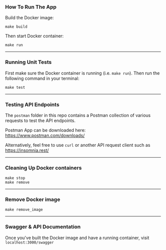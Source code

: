 ### How To Run The App
Build the Docker image:
```
make build
```

Then start Docker container:
```
make run
```

---

### Running Unit Tests
First make sure the Docker container is running (i.e. `make run`). Then run the following command in your terminal:
```
make test
```

---

### Testing API Endpoints
The `postman` folder in this repo contains a Postman collection of various requests to test the API endpoints.

Postman App can be downloaded here: https://www.postman.com/downloads/

Alternatively, feel free to use `curl` or another API request client such as https://insomnia.rest/

---

### Cleaning Up Docker containers
```
make stop
make remove
```
---
### Remove Docker image
```
make remove_image
```
---
### Swagger & API Documentation
Once you've built the Docker image and have a running container, visit `localhost:3000/swagger`